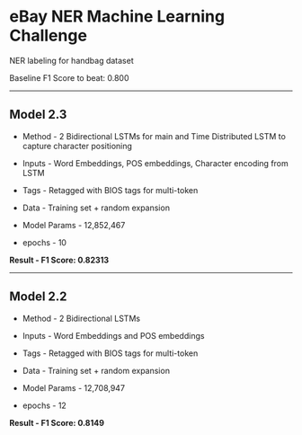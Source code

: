 # eBay NER Machine Learning Challenge

NER labeling for handbag dataset

Baseline F1 Score to beat: 0.800

---

## Model 2.3
* Method - 2 Bidirectional LSTMs for main and Time Distributed LSTM to capture character positioning       
* Inputs - Word Embeddings, POS embeddings, Character encoding from LSTM
* Tags - Retagged with BIOS tags for multi-token
* Data - Training set + random expansion


* Model Params - 12,852,467
* epochs - 10

<b>Result - F1 Score: 0.82313</b>

---

## Model 2.2
* Method - 2 Bidirectional LSTMs
* Inputs - Word Embeddings and POS embeddings
* Tags - Retagged with BIOS tags for multi-token
* Data - Training set + random expansion


* Model Params - 12,708,947
* epochs - 12

<b>Result - F1 Score: 0.8149</b>


